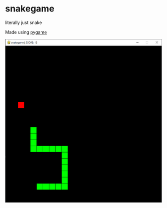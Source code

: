 # snakegame
literally just snake

Made using [pygame](https://www.pygame.org/news)

![An example image of the game](images/snake_demo.png)